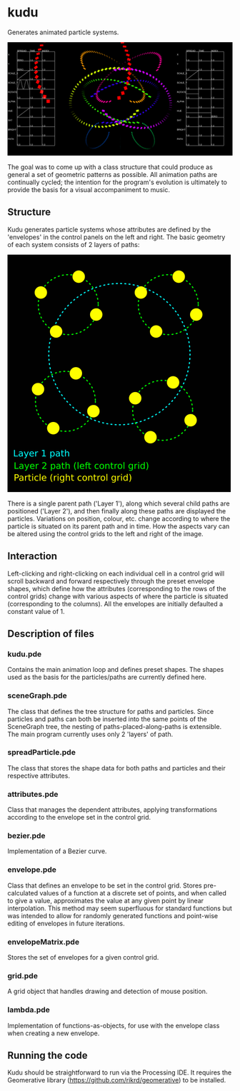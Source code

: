 # kudu
Generates animated particle systems.

![Example](/example.png)

The goal was to come up with a class structure that could produce as general a set of geometric patterns as possible. All animation paths are continually cycled; the intention for the program's evolution is ultimately to provide the basis for a visual accompaniment to music.

## Structure
Kudu generates particle systems whose attributes are defined by the 'envelopes' in the control panels on the left and right. The basic geometry of each system consists of 2 layers of paths:

![Structure](/structure.png)

There is a single parent path ('Layer 1'), along which several child paths are positioned ('Layer 2'), and then finally along these paths are displayed the particles. Variations on position, colour, etc. change according to where the particle is situated on its parent path and in time. How the aspects vary can be altered using the control grids to the left and right of the image.

## Interaction
Left-clicking and right-clicking on each individual cell in a control grid will scroll backward and forward respectively through the preset envelope shapes, which define how the attributes (corresponding to the rows of the control grids) change with various aspects of where the particle is situated (corresponding to the columns). All the envelopes are initially defaulted a constant value of 1.

## Description of files
### kudu.pde
Contains the main animation loop and defines preset shapes. The shapes used as the basis for the particles/paths are currently defined here.
### sceneGraph.pde
The class that defines the tree structure for paths and particles. Since particles and paths can both be inserted into the same points of the SceneGraph tree, the nesting of paths-placed-along-paths is extensible. The main program currently uses only 2 'layers' of path.
### spreadParticle.pde
The class that stores the shape data for both paths and particles and their respective attributes.
### attributes.pde
Class that manages the dependent attributes, applying transformations according to the envelope set in the control grid.
### bezier.pde
Implementation of a Bezier curve.
### envelope.pde
Class that defines an envelope to be set in the control grid. Stores pre-calculated values of a function at a discrete set of points, and when called to give a value, approximates the value at any given point by linear interpolation. This method may seem superfluous for standard functions but was intended to allow for randomly generated functions and point-wise editing of envelopes in future iterations.
### envelopeMatrix.pde
Stores the set of envelopes for a given control grid.
### grid.pde
A grid object that handles drawing and detection of mouse position.
### lambda.pde
Implementation of functions-as-objects, for use with the envelope class when creating a new envelope.

## Running the code
Kudu should be straightforward to run via the Processing IDE. It requires the Geomerative library (https://github.com/rikrd/geomerative) to be installed.

